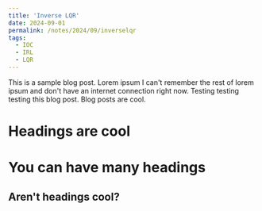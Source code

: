 ```yaml
---
title: 'Inverse LQR'
date: 2024-09-01
permalink: /notes/2024/09/inverselqr
tags:
  - IOC
  - IRL
  - LQR
---
```


This is a sample blog post. Lorem ipsum I can't remember the rest of lorem ipsum and don't have an internet connection right now. Testing testing testing this blog post. Blog posts are cool.

Headings are cool
======

You can have many headings
======

Aren't headings cool?
------